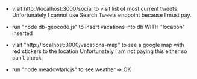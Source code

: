 - visit http://localhost:3000/social to visit list of most current tweets 
Unfortunately I cannot use Search Tweets endpoint because I must pay. 

- run "node db-geocode.js" to insert vacations into db WITH "location" inserted
- visit "http://localhost:3000/vacations-map" to see a google map with red stickers to the location
Unfortunately I am not paying this either so can't check 

- run "node meadowlark.js" to see weather => OK